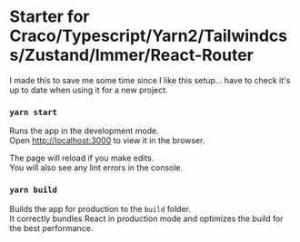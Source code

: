 # Starter for Craco/Typescript/Yarn2/Tailwindcss/Zustand/Immer/React-Router

I made this to save me some time since I like this setup... have to check it's up to date when using it for a new project.

### `yarn start`

Runs the app in the development mode.\
Open [http://localhost:3000](http://localhost:3000) to view it in the browser.

The page will reload if you make edits.\
You will also see any lint errors in the console.

### `yarn build`

Builds the app for production to the `build` folder.\
It correctly bundles React in production mode and optimizes the build for the best performance.
